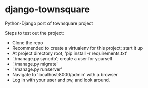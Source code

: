 django-townsquare
===========

Python-Django port of townsquare project

Steps to test out the project:

* Clone the repo
* Recommended to create a virtualenv for this project; start it up
* At project directory root, 'pip install -r requirements.txt'
* './manage.py syncdb'; create a user for yourself
* './manage.py migrate'
* './manage.py runserver'
* Navigate to 'localhost:8000/admin' with a browser
* Log in with your user and pw, and look around.

